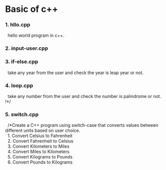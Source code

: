 # Basic of c++
### 1. hllo.cpp
 	hello world program in c++.
### 2. input-user.cpp
### 3. if-else.cpp
 	take any year from the user and check the year is leap year or not.
### 4. loop.cpp
 	take any number from the user and check the number is palindrome or not. !*/
### 5. switch.cpp
 	/*Create a C++ program using switch-case that converts values between different units based on user choice.<br>
 	1. Convert Celsius to Fahrenheit<br>
 	2. Convert Fahrenheit to Celsius<br>
 	3. Convert Kilometers to Miles<br>
 	4. Convert Miles to Kilometers<br>
 	5. Convert Kilograms to Pounds<br>
 	6. Convert Pounds to Kilograms<br>


